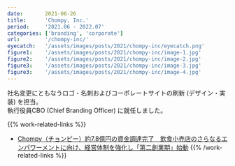 ```yaml
---
date:       2021-06-26
title:      'Chompy, Inc.'
period:     '2021.06 - 2022.07'
categories: ['branding', 'corporate']
url:        '/chompy-inc/'
eyecatch:   '/assets/images/posts/2021/chompy-inc/eyecatch.png'
figure1:    '/assets/images/posts/2021/chompy-inc/image-1.jpg'
figure2:    '/assets/images/posts/2021/chompy-inc/image-2.jpg'
figure3:    '/assets/images/posts/2021/chompy-inc/image-3.jpg'
figure3:    '/assets/images/posts/2021/chompy-inc/image-4.jpg'
---
```


社名変更にともなうロゴ・名刺およびコーポレートサイトの刷新 (デザイン・実装) を担当。  
執行役員CBO (Chief Branding Officer) に就任しました。

{{% work-related-links %}}
- [Chompy（チョンピー）約7.8億円の資金調達完了　飲食小売店のさらなるエンパワーメントに向け、経営体制を強化し「第二創業期」始動][def]
{{% /work-related-links %}}

[def]: https://prtimes.jp/main/html/rd/p/000000010.000062766.html